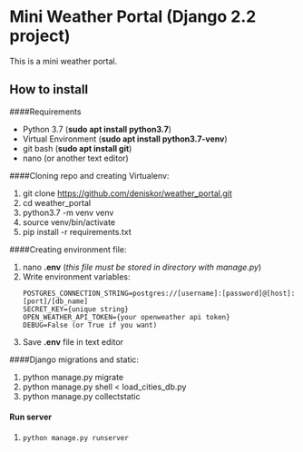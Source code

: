 # Mini Weather Portal (Django 2.2 project)

This is a mini weather portal.

## How to install
####Requirements
*   Python 3.7 (**sudo apt install python3.7**)
*   Virtual Environment (**sudo apt install python3.7-venv**)
*   git bash (**sudo apt install git**)
*   nano (or another text editor)

####Cloning repo and creating Virtualenv:
1)  git clone https://github.com/deniskor/weather_portal.git
2)  cd weather_portal
3)  python3.7 -m venv venv
4)  source venv/bin/activate
5)  pip install -r requirements.txt

####Creating environment file:
1) nano **.env** (*this file must be stored in directory with manage.py*)
2) Write environment variables:
    ```
   POSTGRES_CONNECTION_STRING=postgres://[username]:[password]@[host]:[port]/[db_name]
   SECRET_KEY={unique string}
   OPEN_WEATHER_API_TOKEN={your openweather api token}
   DEBUG=False (or True if you want) 
    ```
3) Save **.env** file in text editor

####Django migrations and static:
1) python manage.py migrate
2) python manage.py shell < load_cities_db.py
3) python manage.py collectstatic


#### Run server
1) ```python manage.py runserver``` 


